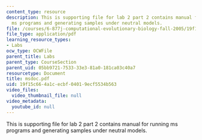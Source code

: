 ```yaml
---
content_type: resource
description: This is supporting file for lab 2 part 2 contains manual for running
  ms programs and generating samples under neutral models.
file: /courses/6-877j-computational-evolutionary-biology-fall-2005/19f15c664a1cecbf04019ecf5534b563_msdoc.pdf
file_type: application/pdf
learning_resource_types:
- Labs
ocw_type: OCWFile
parent_title: Labs
parent_type: CourseSection
parent_uid: 05bb9721-7533-33e3-81a0-181ca03c40a7
resourcetype: Document
title: msdoc.pdf
uid: 19f15c66-4a1c-ecbf-0401-9ecf5534b563
video_files:
  video_thumbnail_file: null
video_metadata:
  youtube_id: null
---
```

This is supporting file for lab 2 part 2 contains manual for running ms programs and generating samples under neutral models.